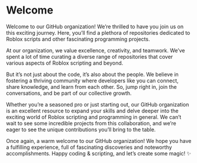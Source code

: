 # Welcome
Welcome to our GitHub organization! We’re thrilled to have you join us on this exciting journey. Here, you’ll find a plethora of repositories dedicated to Roblox scripts and other fascinating programming projects.

At our organization, we value excellence, creativity, and teamwork. We’ve spent a lot of time curating a diverse range of repositories that cover various aspects of Roblox scripting and beyond.

But it’s not just about the code, it’s also about the people. We believe in fostering a thriving community where developers like you can connect, share knowledge, and learn from each other. So, jump right in, join the conversations, and be part of our collective growth.

Whether you’re a seasoned pro or just starting out, our GitHub organization is an excellent resource to expand your skills and delve deeper into the exciting world of Roblox scripting and programming in general. We can’t wait to see some incredible projects from this collaboration, and we’re eager to see the unique contributions you’ll bring to the table.

Once again, a warm welcome to our GitHub organization! We hope you have a fulfilling experience, full of fascinating discoveries and noteworthy accomplishments. Happy coding & scripting, and let’s create some magic! ✨
